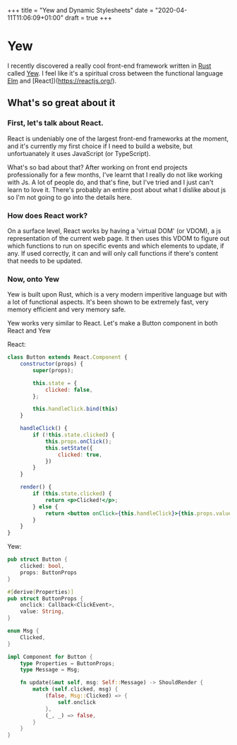 +++
title = "Yew and Dynamic Stylesheets"
date = "2020-04-11T11:06:09+01:00"
draft = true
+++

# Yew

I recently discovered a really cool front-end framework written in [Rust](https://rust-lang.org/) called [Yew](https://yew.rs/).
I feel like it's a spiritual cross between the functional language [Elm](https://elm-lang.org/) and [React])(https://reactjs.org/).

## What's so great about it

### First, let's talk about React.

React is undeniably one of the largest front-end frameworks at the moment, 
and it's currently my first choice if I need to build a website, 
but unfortuanately it uses JavaScript (or TypeScript).

What's so bad about that? After working on front end projects professionally for a few months,
I've learnt that I really do not like working with Js. A lot of people do, and that's fine,
but I've tried and I just can't learn to love it.
There's probably an entire post about what I dislike about js so I'm not going to go into the details here.

### How does React work?

On a surface level, React works by having a 'virtual DOM' (or VDOM), a js representation of the current web page.
It then uses this VDOM to figure out which functions to run on specific events and which elements to update, if any.
If used correctly, it can and will only call functions if there's content that needs to be updated.

### Now, onto Yew

Yew is built upon Rust, which is a very modern imperitive language but with a lot of functional aspects.
It's been shown to be extremely fast, very memory efficient and very memory safe.

Yew works very similar to React. Let's make a Button component in both React and Yew

React:
```jsx
class Button extends React.Component {
    constructor(props) {
        super(props);

        this.state = {
            clicked: false,
        };

        this.handleClick.bind(this)
    }

    handleClick() {
        if (!this.state.clicked) {            
            this.props.onClick();
            this.setState({
                clicked: true,
            })
        }
    }

    render() {
        if (this.state.clicked) {
            return <p>Clicked!</p>;
        } else {
            return <button onClick={this.handleClick}>{this.props.value}</button>
        }
    }
}
```

Yew:
```rust
pub struct Button {
    clicked: bool,
    props: ButtonProps
}

#[derive(Properties)]
pub struct ButtonProps {
    onclick: Callback<ClickEvent>,
    value: String,
}

enum Msg {
    Clicked,
}

impl Component for Button {
    type Properties = ButtonProps;
    type Message = Msg;

    fn update(&mut self, msg: Self::Message) -> ShouldRender {
        match (self.clicked, msg) {
            (false, Msg::Clicked) => {
                self.onclick
            },
            (_, _) => false,
        }
    }
}
```